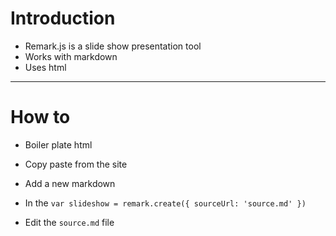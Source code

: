 # Introduction

- Remark.js is a slide show presentation tool
- Works with markdown
- Uses html

---

# How to

- Boiler plate html

- Copy paste from the site

- Add a new markdown

- In the `var slideshow = remark.create({ sourceUrl: 'source.md' })` 

- Edit the `source.md` file




